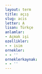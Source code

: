```yaml
---
layout: term
title: açış
slug: acis
letter: A
lisan: Türkçe
anlamlar:
- Açmak işi
ozellikler:
- - isim
ornekler:
- - ''
orneklerkaynak:
- - ''
---
```

